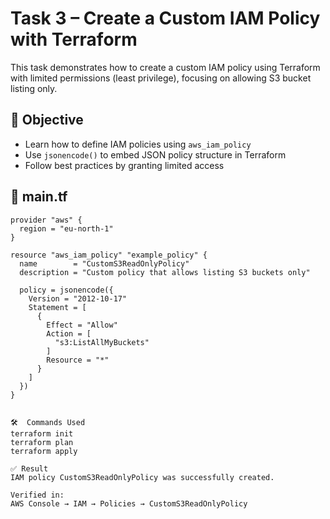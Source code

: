 # Task 3 – Create a Custom IAM Policy with Terraform

This task demonstrates how to create a custom IAM policy using Terraform with limited permissions (least privilege), focusing on allowing S3 bucket listing only.

## 🎯 Objective

- Learn how to define IAM policies using `aws_iam_policy`
- Use `jsonencode()` to embed JSON policy structure in Terraform
- Follow best practices by granting limited access

## 📄 main.tf

```hcl
provider "aws" {
  region = "eu-north-1"
}

resource "aws_iam_policy" "example_policy" {
  name        = "CustomS3ReadOnlyPolicy"
  description = "Custom policy that allows listing S3 buckets only"

  policy = jsonencode({
    Version = "2012-10-17"
    Statement = [
      {
        Effect = "Allow"
        Action = [
          "s3:ListAllMyBuckets"
        ]
        Resource = "*"
      }
    ]
  })
}


🛠️  Commands Used
terraform init
terraform plan
terraform apply

✅ Result
IAM policy CustomS3ReadOnlyPolicy was successfully created.

Verified in:
AWS Console → IAM → Policies → CustomS3ReadOnlyPolicy

